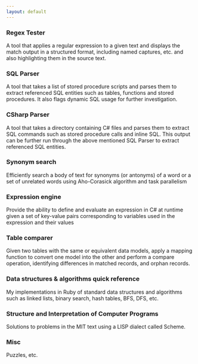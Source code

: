```yaml
---
layout: default
---
```

### Regex Tester
A tool that applies a regular expression to a	 given text and displays the match output in a
structured format, including named captures, etc. and also highlighting them in the source text.
	
### SQL Parser
A tool that takes a list of stored procedure scripts and parses them to extract referenced
SQL entities such as tables, functions and stored procedures. It also flags dynamic SQL usage
for further investigation.
 		
### CSharp Parser
A tool that takes a directory containing C# files and parses them to extract SQL commands
such as stored procedure calls and inline SQL. This output can be further run through the above
mentioned SQL Parser to extract referenced SQL entities.
	
### Synonym search	
Efficiently search a body of text for synonyms (or antonyms) of a word
or a set of unrelated words using Aho-Corasick algorithm and task parallelism
	
### Expression engine
Provide the ability to define and evaluate an expression in C# at runtime
given a set of key-value pairs corresponding to variables used in the expression and their values 
	
### Table comparer
Given two tables with the same or equivalent data models, apply a mapping function
to convert one model into the other and perform a compare operation,
identifying differences in matched records, and orphan records. 
	
### Data structures & algorithms quick reference		
My implementations in Ruby of standard data structures and algorithms such as linked lists,
binary search, hash tables, BFS, DFS, etc.
	
### Structure and Interpretation of Computer Programs
Solutions to problems in the MIT text using a LISP dialect called Scheme.
	
### Misc
Puzzles, etc.
